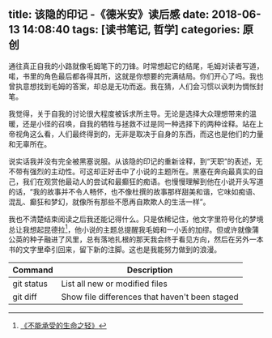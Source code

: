 title: 该隐的印记 -《德米安》读后感
date: 2018-06-13 14:08:40
tags: [读书笔记, 哲学]
categories: 原创
---

通往真正自我的小路就像毛姆笔下的刀锋。时常想起它的结尾，毛姆对读者写道，喏，书里的角色最后都各得其所，这就是你想要的完满结局。你们开心了吗。我也曾执意想找到毛姆的答案，却总是无功而返。我在猜，人们会习惯以讽刺为惆怅封笔。

<!-- more -->

我觉得，关于自我的讨论很大程度被诉求所主导。无论是选择大众理想带来的温暖，还是小径的召唤，自我的牺牲与拯救不过是同一种选择下的两种诠释。站在上帝视角这么看，人们最终得到的，无非是取决于自身的东西，而这也是他们的力量和无辜所在。

说实话我并没有完全被黑塞说服。从该隐的印记的重新诠释，到“天职”的表述，无不带有强烈的主动性。可这却正好击中了小说的主题所在。黑塞在奔向最真实的自己，我们在观赏他最动人的尝试和最癫狂的痴语。也慢慢理解到他在小说开头写道的话，“我的故事并不令人畅怀，也不像杜撰的故事那样甜美和谐，它味如痴语、混乱、癫狂和梦幻，就像所有那些不愿再自欺欺人的生活一样”。 

我也不清楚结束阅读之后我还能记得什么。只是依稀记住，他文字里符号化的梦境总让我想起昆德拉[^1]，他小说的主题总提醒我毛姆和一小丢的加缪。但或许就像蒲公英的种子融进了风里，总有落地扎根的那天我会终于看见方向，然后在另外一本书的文字里牵引回来，留下新的注脚。这也是我能努力做到的浪漫。

| Command | Description |
| --- | --- |
| git status | List all new or modified files |
| git diff | Show file differences that haven't been staged |

[^1]: [《不能承受的生命之轻》](https://book.douban.com/subject/1017143/)